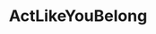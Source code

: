 ---
title: ActLikeYouBelong
crosslinks:
- livven
- xkcd
- videos
- LivestreamFail
- legaladvice
- autotldr
- SocialEngineering
- AskReddit
- gatekeeping
- gonewild
- Pikmin
- Shoplifting
- aww
- sports
- LakeFrontProperty
- thisismylifenow
- mildlyinteresting
- thathappened
- pics
- pokemon
---